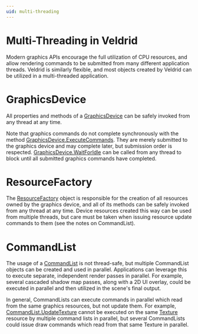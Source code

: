 ```yaml
---
uid: multi-threading
---
```


# Multi-Threading in Veldrid

Modern graphics APIs encourage the full utilization of CPU resources, and allow rendering commands to be submitted from many different application threads. Veldrid is similarly flexible, and most objects created by Veldrid can be utilized in a multi-threaded application.

# GraphicsDevice
All properties and methods of a [GraphicsDevice](xref:Veldrid.GraphicsDevice) can be safely invoked from any thread at any time.

Note that graphics commands do not complete synchronously with the method [GraphicsDevice.ExecuteCommands](xref:Veldrid.GraphicsDevice#Veldrid_GraphicsDevice_ExecuteCommands_Veldrid_CommandList_). They are merely submitted to the graphics device and may complete later, but submission order is respected. [GraphicsDevice.WaitForIdle](xref:Veldrid.GraphicsDevice#Veldrid_GraphicsDevice_WaitForIdle) can be called from any thread to block until all submitted graphics commands have completed.

# ResourceFactory
The [ResourceFactory](xref:Veldrid.ResourceFactory) object is responsible for the creation of all resources owned by the graphics device, and all of its methods can be safely invoked from any thread at any time. Device resources created this way can be used from multiple threads, but care must be taken when issuing resource update commands to them (see the notes on CommandList).

# CommandList
The usage of a [CommandList](xref:Veldrid.CommandList) is not thread-safe, but multiple CommandList objects can be created and used in parallel. Applications can leverage this to execute separate, independent render passes in parallel. For example, several cascaded shadow map passes, along with a 2D UI overlay, could be executed in parallel and then utilized in the scene's final output.

In general, CommandLists can execute commands in parallel which read from the same graphics resources, but not update them. For example, [CommandList.UpdateTexture](xref:Veldrid.CommandList#Veldrid_CommandList_UpdateTexture_Veldrid_Texture_IntPtr_System_UInt32_System_UInt32_System_UInt32_System_UInt32_System_UInt32_System_UInt32_System_UInt32_System_UInt32_System_UInt32_) cannot be executed on the same [Texture](xref:Veldrid.Texture) resource by multiple command lists in parallel, but several CommandLists could issue draw commands which read from that same Texture in parallel.
